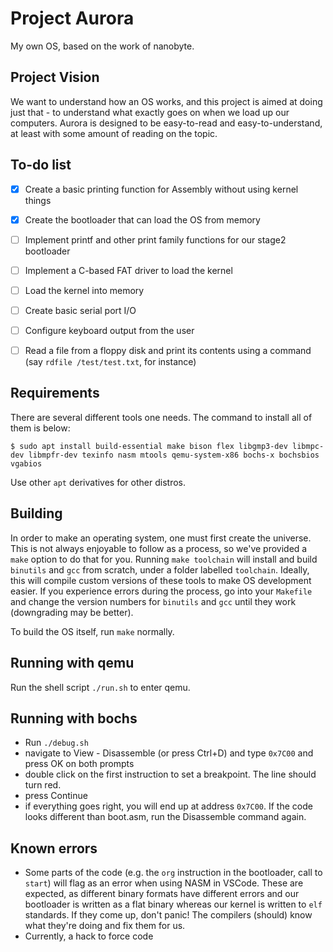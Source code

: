 # Project Aurora

My own OS, based on the work of nanobyte.

## Project Vision

We want to understand how an OS works, and this project is aimed at doing just that - to understand what exactly goes on when we load up our computers. Aurora is designed to be easy-to-read and easy-to-understand, at least with some amount of reading on the topic.

## To-do list

- [x] Create a basic printing function for Assembly without using kernel things
- [x] Create the bootloader that can load the OS from memory
- [ ] Implement printf and other print family functions for our stage2 bootloader
- [ ] Implement a C-based FAT driver to load the kernel
- [ ] Load the kernel into memory
- [ ] Create basic serial port I/O
- [ ] Configure keyboard output from the user
- [ ] Read a file from a floppy disk and print its contents using a command (say `rdfile /test/test.txt`, for instance)


## Requirements
There are several different tools one needs. The command to install all of them is below:
```
$ sudo apt install build-essential make bison flex libgmp3-dev libmpc-dev libmpfr-dev texinfo nasm mtools qemu-system-x86 bochs-x bochsbios vgabios
```
Use other `apt` derivatives for other distros.

## Building

In order to make an operating system, one must first create the universe. This is not always enjoyable to follow as a process, so we've provided a `make` option to do that for you. Running `make toolchain` will install and build `binutils` and `gcc` from scratch, under a folder labelled `toolchain`. Ideally, this will compile custom versions of these tools to make OS development easier. If you experience errors during the process, go into your `Makefile` and change the version numbers for `binutils` and `gcc` until they work (downgrading may be better).

To build the OS itself, run `make` normally.

## Running with qemu 

Run the shell script `./run.sh` to enter qemu.

## Running with bochs

- Run `./debug.sh`
- navigate to View - Disassemble (or press Ctrl+D) and type `0x7C00` and press OK on both prompts
- double click on the first instruction to set a breakpoint. The line should turn red.
- press Continue
- if everything goes right, you will end up at address `0x7C00`. If the code looks different than boot.asm, run the Disassemble command again.

## Known errors
- Some parts of the code (e.g. the `org` instruction in the bootloader, call to `start`) will flag as an error when using NASM in VSCode. These are expected, as different binary formats have different errors and our bootloader is written as a flat binary whereas our kernel is written to `elf` standards. If they come up, don't panic! The compilers (should) know what they're doing and fix them for us.
- Currently, a hack to force code 